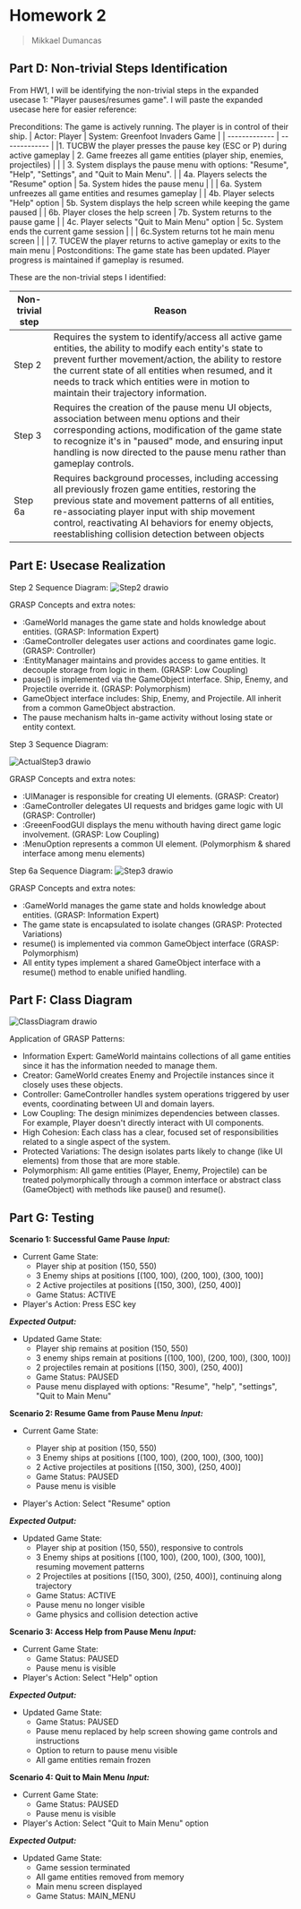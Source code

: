 # Homework 2
> Mikkael Dumancas

## Part D: Non-trivial Steps Identification

From HW1, I will be identifying the non-trivial steps in the expanded usecase 1: "Player pauses/resumes game". I will paste the expanded usecase here for easier reference:

Preconditions: The game is actively running. The player is in control of their ship.
| Actor: Player | System: Greenfoot Invaders Game |
| ------------- | ------------- |
|1. TUCBW the player presses the pause key (ESC or P) during active gameplay | 2. Game freezes all game entities (player ship, enemies, projectiles) |
| | 3. System displays the pause menu with options: "Resume", "Help", "Settings", and "Quit to Main Menu". |
| 4a. Players selects the "Resume" option | 5a. System hides the pause menu |
| | 6a. System unfreezes all game entities and resumes gameplay |
| 4b. Player selects "Help" option | 5b. System displays the help screen while keeping the game paused | 
| 6b. Player closes the help screen | 7b. System returns to the pause game |
| 4c. Player selects "Quit to Main Menu" option | 5c. System ends the current game session |
| | 6c.System returns tot he main menu screen |
| | 7. TUCEW the player returns to active gameplay or exits to the main menu |
Postconditions: The game state has been updated. Player progress is maintained if gameplay is resumed.

These are the non-trivial steps I identified:

| Non-trivial step | Reason |
| --- | --- |
| Step 2 | Requires the system to identify/access all active game entities, the ability to modify each entity's state to prevent further movement/action, the ability to restore the current state of all entities when resumed, and it needs to track which entities were in motion to maintain their trajectory information.|
| Step 3 | Requires the creation of the pause menu UI objects, association between menu options and their corresponding actions, modification of the game state to recognize it's in "paused" mode, and ensuring input handling is now directed to the pause menu rather than gameplay controls. |
| Step 6a | Requires background processes, including accessing all previously frozen game entities, restoring the previous state and movement patterns of all entities, re-associating player input with ship movement control, reactivating AI behaviors for enemy objects, reestablishing collision detection between objects |

## Part E: Usecase Realization

Step 2 Sequence Diagram:
![Step2 drawio](https://github.com/user-attachments/assets/8505c7e0-c5a0-428d-8eff-9e220f4d1b6a)

GRASP Concepts and extra notes:
- :GameWorld manages the game state and holds knowledge about entities. (GRASP: Information Expert)
- :GameController delegates user actions and coordinates game logic. (GRASP: Controller)
- :EntityManager maintains and provides access to game entities. It decouple storage from logic in them. (GRASP: Low Coupling)
- pause() is implemented via the GameObject interface. Ship, Enemy, and Projectile override it. (GRASP: Polymorphism)
- GameObject interface includes: Ship, Enemy, and Projectile. All inherit from a common GameObject abstraction.
- The pause mechanism halts in-game activity without losing state or entity context.

Step 3 Sequence Diagram:

![ActualStep3 drawio](https://github.com/user-attachments/assets/2c80bd07-8611-47dc-bbfd-8439607942b8)

GRASP Concepts and extra notes:
- :UIManager is responsible for creating UI elements. (GRASP: Creator)
- :GameController delegates UI requests and bridges game logic with UI (GRASP: Controller)
- :GreeenFoodGUI displays the menu withouth having direct game logic involvement. (GRASP: Low Coupling)
- :MenuOption represents a common UI element. (Polymorphism & shared interface among menu elements)

Step 6a Sequence Diagram:
![Step3 drawio](https://github.com/user-attachments/assets/216b9067-95a4-4845-b617-70a9d298843e)

GRASP Concepts and extra notes:
- :GameWorld manages the game state and holds knowledge about entities. (GRASP: Information Expert)
- The game state is encapsulated to isolate changes (GRASP: Protected Variations)
- resume() is implemented via common GameObject interface (GRASP: Polymorphism)
- All entity types implement a shared GameObject interface with a resume() method to enable unified handling.

## Part F: Class Diagram

![ClassDiagram drawio](https://github.com/user-attachments/assets/f79f75ba-cec4-4b85-845d-53c6665e45de)

Application of GRASP Patterns:

- Information Expert: GameWorld maintains collections of all game entities since it has the information needed to manage them.
- Creator: GameWorld creates Enemy and Projectile instances since it closely uses these objects.
- Controller: GameController handles system operations triggered by user events, coordinating between UI and domain layers.
- Low Coupling: The design minimizes dependencies between classes. For example, Player doesn't directly interact with UI components.
- High Cohesion: Each class has a clear, focused set of responsibilities related to a single aspect of the system.
- Protected Variations: The design isolates parts likely to change (like UI elements) from those that are more stable.
- Polymorphism: All game entities (Player, Enemy, Projectile) can be treated polymorphically through a common interface or abstract class (GameObject) with methods like pause() and resume().

## Part G: Testing

**Scenario 1: Successful Game Pause**
***Input:***
- Current Game State:
  - Player ship at position (150, 550)
  - 3 Enemy ships at positions [(100, 100), (200, 100), (300, 100)]
  - 2 Active projectiles at positions [(150, 300), (250, 400)]
  - Game Status: ACTIVE
- Player's Action: Press ESC key

***Expected Output:***
- Updated Game State:
  - Player ship remains at position (150, 550)
  - 3 enemy ships remain at positions [(100, 100), (200, 100), (300, 100)]
  - 2 projectiles remain at positions [(150, 300), (250, 400)]
  - Game Status: PAUSED
  - Pause menu displayed with options: "Resume", "help", "settings", "Quit to Main Menu"

**Scenario 2: Resume Game from Pause Menu**
***Input:***
- Current Game State:
  - Player ship at position (150, 550)
  - 3 Enemy ships at positions [(100, 100), (200, 100), (300, 100)]
  - 2 Active projectiles at positions [(150, 300), (250, 400)]
  - Game Status: PAUSED
  - Pause menu is visible

- Player's Action: Select "Resume" option

***Expected Output:***
- Updated Game State:
  - Player ship at position (150, 550), responsive to controls
  - 3 Enemy ships at positions [(100, 100), (200, 100), (300, 100)], resuming movement patterns
  - 2 Projectiles at positions [(150, 300), (250, 400)], continuing along trajectory
  - Game Status: ACTIVE
  - Pause menu no longer visible
  - Game physics and collision detection active

**Scenario 3: Access Help from Pause Menu**
***Input:***
- Current Game State:
  - Game Status: PAUSED
  - Pause menu is visible
- Player's Action: Select "Help" option

***Expected Output:***
- Updated Game State:
  - Game Status: PAUSED
  - Pause menu replaced by help screen showing game controls and instructions
  - Option to return to pause menu visible
  - All game entities remain frozen

**Scenario 4: Quit to Main Menu**
***Input:***
- Current Game State:
  - Game Status: PAUSED
  - Pause menu is visible
- Player's Action: Select "Quit to Main Menu" option

***Expected Output:***
- Updated Game State:
  - Game session terminated
  - All game entities removed from memory
  - Main menu screen displayed
  - Game Status: MAIN_MENU
